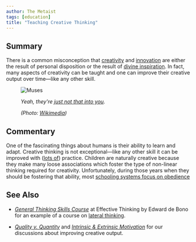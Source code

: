 ```yaml
---
author: The Metaist
tags: [education]
title: "Teaching Creative Thinking"
---
```


## Summary

<div class="entry-summary" markdown="1">

There is a common misconception that [creativity][wiki-1] and
[innovation][wiki-2] are either the result of personal disposition
or the result of [divine inspiration][wiki-3]. In fact, many
aspects of creativity can be taught and one can improve their
creative output over time&mdash;like any other skill.

</div>

[wiki-1]: http://en.wikipedia.org/wiki/Creativity
[wiki-2]: http://en.wikipedia.org/wiki/Innovation
[wiki-3]: http://en.wikipedia.org/wiki/Muse

<figure markdown="1">

![Muses]({{thumbnail}})

<figcaption markdown="1">

_Yeah, they're [just not that into you](http://www.imdb.com/title/tt1001508/)._

  <address markdown="1">

(Photo: [Wikimedia](http://commons.wikimedia.org/wiki/File:Muses_sarcophagus_Louvre_MR880.jpg))</address>

</figcaption>
</figure><!--more-->

## Commentary

One of the fascinating things about humans is their ability to learn and adapt.
Creative thinking is not exceptional&mdash;like any other skill it can be
improved with ([lots of][meta-1]) practice. Children are naturally creative
because they make many loose associations which foster the type of non-linear
thinking required for creativity. Unfortunately, during those years when they
should be fostering that ability, most
[schooling systems focus on obedience][meta-3]

## See Also

- <cite>[General Thinking Skills Course][link-1]</cite>
  at <span class="vcard org fn">Effective Thinking</span>
  by Edward de Bono for an example of a course on [lateral thinking][wiki-4].

- <cite>[Quality v. Quantity][meta-1]</cite>
  and <cite>[Intrinsic & Extrinsic Motivation][meta-2]</cite>
  for our discussions about improving creative output.

[link-1]: http://www.edwdebono.com/course/index.htm
[wiki-4]: http://en.wikipedia.org/wiki/Lateral_thinking
[meta-1]: {{BLOG_URL}}/2011/09/quality-quantity.html
[meta-2]: {{BLOG_URL}}/2009/12/intrinsic-v-extrinsic-motivation.html
[meta-3]: {{BLOG_URL}}/2012/04/review-stop-stealing-dreams.html
